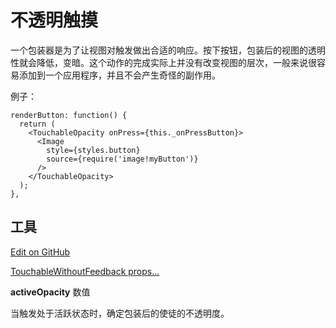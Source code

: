 # 不透明触摸

一个包装器是为了让视图对触发做出合适的响应。按下按钮，包装后的视图的透明性就会降低，变暗。这个动作的完成实际上并没有改变视图的层次，一般来说很容易添加到一个应用程序，并且不会产生奇怪的副作用。

例子：

``` 
renderButton: function() {
  return (
    <TouchableOpacity onPress={this._onPressButton}>
      <Image
        style={styles.button}
        source={require('image!myButton')}
      />
    </TouchableOpacity>
  );
},
```

## 工具 

[Edit on GitHub](https://github.com/facebook/react-native/blob/master/Libraries/Components/Touchable/TouchableOpacity.js) 

[TouchableWithoutFeedback props...](http://facebook.github.io/react-native/docs/touchablewithoutfeedback.html#proptypes) 

**activeOpacity** 数值 

当触发处于活跃状态时，确定包装后的使徒的不透明度。
